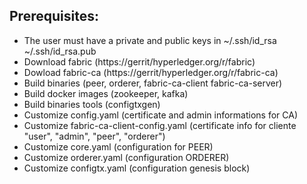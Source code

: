 ## Prerequisites:
- The user must have a private and public keys in ~/.ssh/id_rsa ~/.ssh/id_rsa.pub
- Download fabric (https://gerrit/hyperledger.org/r/fabric)
- Dowload fabric-ca (https://gerrit/hyperledger.org/r/fabric-ca)
- Build binaries (peer, orderer, fabric-ca-client fabric-ca-server)
- Build docker images (zookeeper, kafka)
- Build binaries tools (configtxgen)
- Customize config.yaml (certificate and admin informations for CA)
- Customize fabric-ca-client-config.yaml (certificate info for cliente "user", "admin", "peer", "orderer")
- Customize core.yaml (configuration for PEER)
- Customize orderer.yaml (configuration ORDERER)
- Customize configtx.yaml (configuration genesis block)
